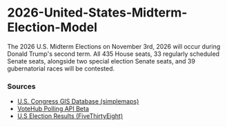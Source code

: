 # 2026-United-States-Midterm-Election-Model

The 2026 U.S. Midterm Elections on November 3rd, 2026 will occur during Donald Trump's second term. All 435 House seats, 33 regularly scheduled Senate seats, alongside two special election Senate seats, and 39 gubernatorial races will be contested.

### Sources
- [U.S. Congress GIS Database (simplemaps)](https://simplemaps.com/data/congress)
- [VoteHub Polling API Beta](https://votehub.com/polls/api/)
- [U.S Election Results (FiveThirtyEight)](https://github.com/fivethirtyeight/election-results)
